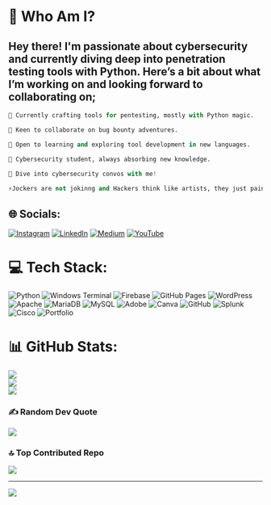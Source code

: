 # 💫 Who Am I?

## Hey there! I'm passionate about **cybersecurity** and currently diving deep into **penetration testing** tools with Python. Here’s a bit about what I’m working on and looking forward to collaborating on;

```python
🔭 Currently crafting tools for pentesting, mostly with Python magic.

👯 Keen to collaborate on bug bounty adventures.

🤝 Open to learning and exploring tool development in new languages.

🌱 Cybersecurity student, always absorbing new knowledge.

💬 Dive into cybersecurity convos with me!
 
⚡Jockers are not jokinng and Hackers think like artists, they just paint with code.
```

## 🌐 Socials:
[![Instagram](https://img.shields.io/badge/Instagram-%23E4405F.svg?logo=Instagram&logoColor=white)](https://instagram.com/_sooraj_nair__) 
[![LinkedIn](https://img.shields.io/badge/LinkedIn-%230077B5.svg?logo=linkedin&logoColor=white)](https://linkedin.com/in/sooraj-nair-408039311) 
[![Medium](https://img.shields.io/badge/Medium-12100E?logo=medium&logoColor=white)](https://medium.com/@SOORAJ-NAIR) 
[![YouTube](https://img.shields.io/badge/YouTube-%23FF0000.svg?logo=YouTube&logoColor=white)](https://youtube.com/@SOORAJ_NAIR_)

# 💻 Tech Stack:
![Python](https://img.shields.io/badge/python-3670A0?style=flat&logo=python&logoColor=ffdd54) 
![Windows Terminal](https://img.shields.io/badge/Windows%20Terminal-%234D4D4D.svg?style=flat&logo=windows-terminal&logoColor=white) 
![Firebase](https://img.shields.io/badge/firebase-%23039BE5.svg?style=flat&logo=firebase) 
![GitHub Pages](https://img.shields.io/badge/github%20pages-121013?style=flat&logo=github&logoColor=white) 
![WordPress](https://img.shields.io/badge/WordPress-%23117AC9.svg?style=flat&logo=WordPress&logoColor=white) 
![Apache](https://img.shields.io/badge/apache-%23D42029.svg?style=flat&logo=apache&logoColor=white) 
![MariaDB](https://img.shields.io/badge/MariaDB-003545?style=flat&logo=mariadb&logoColor=white) 
![MySQL](https://img.shields.io/badge/mysql-4479A1.svg?style=flat&logo=mysql&logoColor=white) 
![Adobe](https://img.shields.io/badge/adobe-%23FF0000.svg?style=flat&logo=adobe&logoColor=white) 
![Canva](https://img.shields.io/badge/Canva-%2300C4CC.svg?style=flat&logo=Canva&logoColor=white) 
![GitHub](https://img.shields.io/badge/github-%23121011.svg?style=flat&logo=github&logoColor=white) 
![Splunk](https://img.shields.io/badge/splunk-%23000000.svg?style=flat&logo=splunk&logoColor=white) 
![Cisco](https://img.shields.io/badge/cisco-%23049fd9.svg?style=flat&logo=cisco&logoColor=black) 
![Portfolio](https://img.shields.io/badge/Portfolio-%23000000.svg?style=flat&logo=firefox&logoColor=#FF7139)

# 📊 GitHub Stats:
![](https://github-readme-stats.vercel.app/api?username=SOORAJNAIR-IS-HERE&theme=neon&hide_border=false&include_all_commits=true&count_private=true)<br/>
![](https://github-readme-streak-stats.herokuapp.com/?user=SOORAJNAIR-IS-HERE&theme=neon&hide_border=false)<br/>
![](https://github-readme-stats.vercel.app/api/top-langs/?username=SOORAJNAIR-IS-HERE&theme=neon&hide_border=false&include_all_commits=true&count_private=true&layout=compact)

### ✍️ Random Dev Quote
![](https://quotes-github-readme.vercel.app/api?type=horizontal&theme=radical)

### 🔝 Top Contributed Repo
![](https://github-contributor-stats.vercel.app/api?username=SOORAJNAIR-IS-HERE&limit=5&theme=dark&combine_all_yearly_contributions=true)

---
[![](https://visitcount.itsvg.in/api?id=SOORAJNAIR-IS-HERE&icon=5&color=3)](https://visitcount.itsvg.in)

<!-- Proudly created with GPRM ( https://gprm.itsvg.in ) -->
